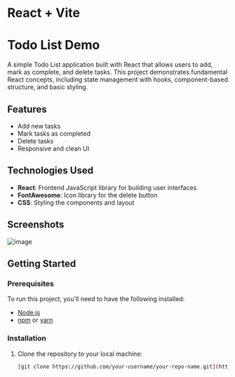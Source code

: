 # React + Vite
# Todo List Demo

A simple Todo List application built with React that allows users to add, mark as complete, and delete tasks. This project demonstrates fundamental React concepts, including state management with hooks, component-based structure, and basic styling.

## Features

- Add new tasks
- Mark tasks as completed
- Delete tasks
- Responsive and clean UI

## Technologies Used

- **React**: Frontend JavaScript library for building user interfaces
- **FontAwesome**: Icon library for the delete button
- **CSS**: Styling the components and layout

## Screenshots

![image](https://github.com/user-attachments/assets/6cddd858-a7dc-45b9-a334-1f2c190d390b)

## Getting Started

### Prerequisites

To run this project, you'll need to have the following installed:

- [Node.js](https://nodejs.org/en/download/)
- [npm](https://www.npmjs.com/) or [yarn](https://yarnpkg.com/)

### Installation

1. Clone the repository to your local machine:

   ```bash
   [git clone https://github.com/your-username/your-repo-name.git](https://github.com/DuongTriet234/TodoApp_basic.git)
